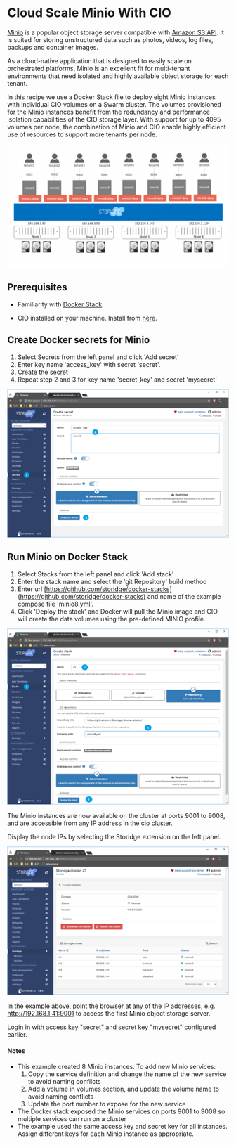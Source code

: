 # Cloud Scale Minio With CIO

[Minio](https://minio.io/) is a popular object storage server compatible with [Amazon S3 API](https://docs.aws.amazon.com/AmazonS3/latest/API/Welcome.html). It is suited for storing unstructured data such as photos, videos, log files, backups and container images. 

As a cloud-native application that is designed to easily scale on orchestrated platforms, Minio is an excellent fit for multi-tenant environments that need isolated and highly available object storage for each tenant. 

In this recipe we use a Docker Stack file to deploy eight Minio instances with individual CIO volumes on a Swarm cluster. The volumes provisioned for the Minio instances benefit from the redundancy and performance isolation capabilities of the CIO storage layer. With support for up to 4095 volumes per node, the combination of Minio and CIO enable highly efficient use of resources to support more tenants per node.

![minio8](../images/minio8-1024x571.png)

## **Prerequisites**

- Familiarity with [Docker Stack](https://docs.docker.com/docker-cloud/apps/stacks/).

- CIO installed on your machine. Install from [here](http://storidge.com/docs/installing-developer-release/). 
  ​

## **Create Docker secrets for Minio**

1.  Select Secrets from the left panel and click 'Add secret'
2. Enter key name 'access_key' with secret 'secret'. 
3. Create the secret
4. Repeat step 2 and 3 for key name 'secret_key' and secret 'mysecret'

![access_key](../images/access_key.png)



## **Run Minio on Docker Stack**

1. Select Stacks from the left panel and click 'Add stack'
2. Enter the stack name and select the 'git Repository' build method
3. Enter url [https://github.com/storidge/docker-stacks](https://github.com/storidge/docker-stacks) and name of the example compose file 'minio8.yml'. 
4. Click 'Deploy the stack' and Docker will pull the Minio image and CIO will create the data volumes using the pre-defined MINIO profile. 

![reate_minio8_stac](../images/create_minio8_stack.png)



The Minio instances are now available on the cluster at ports 9001 to 9008, and are accessible from any IP address in the cio cluster. 

Display the node IPs by selecting the Storidge extension on the left panel.  

![cio cluster nodes](../images/cio_cluster_nodes.png)

In the example above, point the browser at any of the IP addresses, e.g. http://192.168.1.41:9001 to access the first Minio object storage server. 

Login in with access key "secret" and secret key "mysecret" configured earlier. 



#### Notes

- This example created 8 Minio instances. To add new Minio services:
  1. Copy the service definition and change the name of the new service to avoid naming conflicts
  2. Add a volume in volumes section, and update the volume name to avoid naming conflicts
  3. Update the port number to expose for the new service
- The Docker stack exposed the Minio services on ports 9001 to 9008 so multiple services can run on a cluster
- The example used the same access key and secret key for all instances. Assign different keys for each Minio instance as appropriate. 
